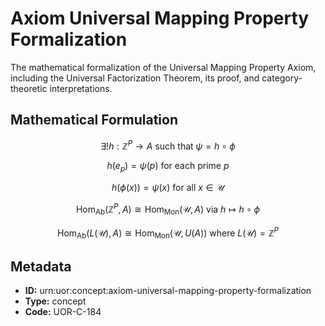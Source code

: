 # Axiom Universal Mapping Property Formalization

The mathematical formalization of the Universal Mapping Property Axiom, including the Universal Factorization Theorem, its proof, and category-theoretic interpretations.

## Mathematical Formulation

$$
\exists! h: \mathbb{Z}^P \to A \text{ such that } \psi = h \circ \phi
$$

$$
h(e_p) = \psi(p) \text{ for each prime } p
$$

$$
h(\phi(x)) = \psi(x) \text{ for all } x \in \mathcal{U}
$$

$$
\text{Hom}_{\text{Ab}}(\mathbb{Z}^P, A) \cong \text{Hom}_{\text{Mon}}(\mathcal{U}, A) \text{ via } h \mapsto h \circ \phi
$$

$$
\text{Hom}_{\text{Ab}}(L(\mathcal{U}), A) \cong \text{Hom}_{\text{Mon}}(\mathcal{U}, U(A)) \text{ where } L(\mathcal{U}) = \mathbb{Z}^P
$$

## Metadata

- **ID:** urn:uor:concept:axiom-universal-mapping-property-formalization
- **Type:** concept
- **Code:** UOR-C-184
